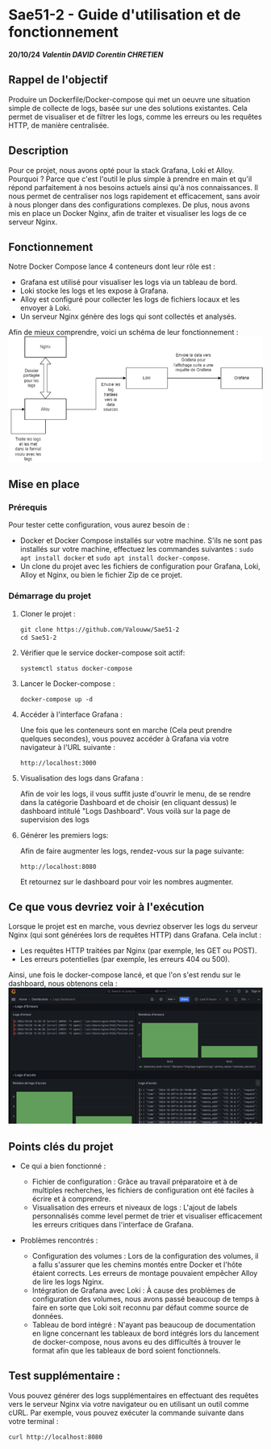 # Sae51-2 - Guide d'utilisation et de fonctionnement
**20/10/24**
***Valentin DAVID
Corentin CHRETIEN***

## Rappel de l'objectif

Produire un Dockerfile/Docker-compose qui met un oeuvre une situation simple de collecte de logs, basée sur une des solutions existantes. Cela permet de visualiser et de filtrer les logs, comme les erreurs ou les requêtes HTTP, de manière centralisée.

## Description

Pour ce projet, nous avons opté pour la stack Grafana, Loki et Alloy. Pourquoi ? Parce que c'est l'outil le plus simple à prendre en main et qu'il répond parfaitement à nos besoins actuels ainsi qu'à nos connaissances. Il nous permet de centraliser nos logs rapidement et efficacement, sans avoir à nous plonger dans des configurations complexes. De plus, nous avons mis en place un Docker Nginx, afin de traiter et visualiser les logs de ce serveur Nginx.

## Fonctionnement

Notre Docker Compose lance 4 conteneurs dont leur rôle est :
* Grafana est utilisé pour visualiser les logs via un tableau de bord.
* Loki stocke les logs et les expose à Grafana.
* Alloy est configuré pour collecter les logs de fichiers locaux et les envoyer à Loki.
* Un serveur Nginx génère des logs qui sont collectés et analysés.

Afin de mieux comprendre, voici un schéma de leur fonctionnement :
![Diagram_Fonctionnement](Diagram_Fonctionnement.png)


## Mise en place
### Prérequis

Pour tester cette configuration, vous aurez besoin de :

* Docker et Docker Compose installés sur votre machine. 
  S'ils ne sont pas installés sur votre machine, effectuez les commandes suivantes :
  ``sudo apt install docker`` et ``sudo apt install docker-compose``.
* Un clone du projet avec les fichiers de configuration pour Grafana, Loki, Alloy et Nginx, ou bien le fichier Zip de ce projet.

### Démarrage du projet
1. Cloner le projet :
   ```
   git clone https://github.com/Valouww/Sae51-2
   cd Sae51-2
   ```
2. Vérifier que le service docker-compose soit actif:
   ```
   systemctl status docker-compose
   ```   
3. Lancer le Docker-compose :
   ```
   docker-compose up -d
   ```   
4. Accéder à l'interface Grafana :

   Une fois que les conteneurs sont en marche (Cela peut prendre quelques secondes), vous pouvez accéder à Grafana via votre navigateur à l'URL suivante :
   ```
   http://localhost:3000
   ```   
5. Visualisation des logs dans Grafana :

    Afin de voir les logs, il vous suffit juste d'ouvrir le menu, de se rendre dans la catégorie Dashboard et de choisir (en cliquant dessus) le dashboard intitulé "Logs Dashboard". Vous voilà sur la page de supervision des logs

6.  Générer les premiers logs:

     Afin de faire augmenter les logs, rendez-vous sur la page suivante:
    ```  
    http://localhost:8080
    ```  
    Et retournez sur le dashboard pour voir les nombres augmenter.

## Ce que vous devriez voir à l'exécution
Lorsque le projet est en marche, vous devriez observer les logs du serveur Nginx (qui sont générées lors de requêtes HTTP) dans Grafana. Cela inclut :

* Les requêtes HTTP traitées par Nginx (par exemple, les GET ou POST).
* Les erreurs potentielles (par exemple, les erreurs 404 ou 500).

Ainsi, une fois le docker-compose lancé, et que l'on s'est rendu sur le dashboard, nous obtenons cela :
![Dashboard](Dashboard.png)


## Points clés du projet
* Ce qui a bien fonctionné :
  * Fichier de configuration : Grâce au travail préparatoire et à de multiples recherches, les fichiers de configuration ont été faciles à écrire et à comprendre.
  * Visualisation des erreurs et niveaux de logs : L'ajout de labels personnalisés comme level permet de trier et visualiser efficacement les erreurs critiques dans l'interface de Grafana.

* Problèmes rencontrés :
  * Configuration des volumes : Lors de la configuration des volumes, il a fallu s'assurer que les chemins montés entre Docker et l'hôte étaient corrects. Les erreurs de montage pouvaient empêcher Alloy de lire les logs Nginx.
  * Intégration de Grafana avec Loki : À cause des problèmes de configuration des volumes, nous avons passé beaucoup de temps à faire en sorte que Loki soit reconnu par défaut comme source de données.
  * Tableau de bord intégré : N'ayant pas beaucoup de documentation en ligne concernant les tableaux de bord intégrés lors du lancement de docker-compose, nous avons eu des difficultés à trouver le format afin que les tableaux de bord soient fonctionnels.

## Test supplémentaire :
Vous pouvez générer des logs supplémentaires en effectuant des requêtes vers le serveur Nginx via votre navigateur ou en utilisant un outil comme cURL. Par exemple, vous pouvez exécuter la commande suivante dans votre terminal :
   ```
   curl http://localhost:8080
   ```   
